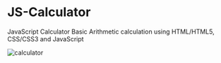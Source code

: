 # JS-Calculator
JavaScript Calculator Basic Arithmetic calculation using HTML/HTML5, CSS/CSS3 and JavaScript

![calculator](https://user-images.githubusercontent.com/40789486/65837369-26b8b100-e314-11e9-926a-7d0425bbf720.png)
